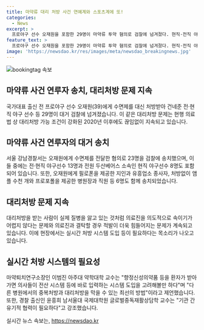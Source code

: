 ```yaml
---
title: 마약류 대리 처방 사건 연예계와 스포츠계에 또!
categories:
  - News
excerpt: >
  프로야구 선수 오재원을 포함한 29명이 마약류 투약 혐의로 검찰에 넘겨졌다. 현직·전직 야구선수 등이 수면제 등을 대리 처방해 오재원에게 전달한 혐의가 있다. 유명 연예인에게 불법 처방을 한 의사와 관련하여도 경찰 수사가 계속되고 있다. 이에 전문가들은 실시간 처방 시스템 도입 등을 강조하며 국내 마약류 오남용 문제에 대응해야 한다고 주장하고 있다. 
feature_text: >
  프로야구 선수 오재원을 포함한 29명이 마약류 투약 혐의로 검찰에 넘겨졌다. 현직·전직 야구선수 등이 수면제 등을 대리 처방해 오재원에게 전달한 혐의가 있다. 유명 연예인에게 불법 처방을 한 의사와 관련하여도 경찰 수사가 계속되고 있다. 이에 전문가들은 실시간 처방 시스템 도입 등을 강조하며 국내 마약류 오남용 문제에 대응해야 한다고 주장하고 있다. 
image: 'https://newsdao.kr/res/images/meta/newsdao_breakingnews.jpg'
---
```


<p><img src="https://newsdao.kr/res/images/meta/newsdao_breakingnews.jpg" alt="bookingtag 속보" /></p>

<h2 data-ke-size="size26">마약류 사건 연루자 송치, 대리처방 문제 지속</h2>

<p data-ke-size="size16">국가대표 출신 전 프로야구 선수 오재원(39)에게 수면제를 대신 처방받아 건네준 전·현직 야구 선수 등 29명이 대거 검찰에 넘겨졌습니다. 이 같은 대리처방 문제는 현행 의료법 상 대리처방 가능 조건이 강화된 2020년 이후에도 끊임없이 지속되고 있습니다.</p>

<h2 data-ke-size="size26">마약류 사건 연루자의 대거 송치</h2>

<p data-ke-size="size16">서울 강남경찰서는 오재원에게 수면제를 전달한 혐의로 23명을 검찰에 송치했으며, 이들 중에는 전·현직 야구선수 13명과 전원 두산베어스 소속인 현직 야구선수 8명도 포함되어 있습니다. 또한, 오재원에게 필로폰을 제공한 지인과 유흥업소 종사자, 처방없이 앰플 수천 개와 프로포폴을 제공한 병원장과 직원 등 6명도 함께 송치되었습니다.</p>

<h2 data-ke-size="size26">대리처방 문제 지속</h2>

<p data-ke-size="size16">대리처방을 받는 사람이 실제 질병을 앓고 있는 것처럼 의료진을 의도적으로 속이기가 어렵지 않다는 문제와 의료진과 결탁할 경우 적발이 더욱 힘들어지는 문제가 계속되고 있습니다. 이에 현장에서는 실시간 처방 시스템 도입 등이 필요하다는 목소리가 나오고 있습니다.</p>

<h2 data-ke-size="size26">실시간 처방 시스템의 필요성</h2>

<p data-ke-size="size16">마약퇴치연구소장인 이범진 아주대 약학대학 교수는 "향정신성의약품 등을 환자가 받아가면 의사들이 전산 시스템 등에 바로 입력하는 시스템 도입을 고려해볼만 하다"며 "다른 병원에서의 중복처방과 대리처방을 막을 수 있는 최선의 방법"이라고 제언했습니다. 또한, 경찰 출신인 윤흥희 남서울대 국제대학원 글로벌중독재활상담학 교수는 "기관 간 유기적 협력이 필요하다"고 강조했습니다.</p>
실시간 뉴스 속보는, <a href="https://newsdao.kr" rel="dofollow">https://newsdao.kr</a>


